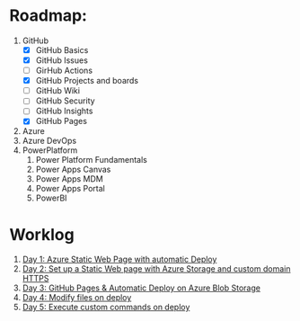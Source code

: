 # Roadmap:
1. GitHub
    - [x] GitHub Basics
    - [x] GitHub Issues
    - [ ] GirHub Actions
    - [x] GitHub Projects and boards
    - [ ] GitHub Wiki
    - [ ] GitHub Security
    - [ ] GitHub Insights
    - [x] GitHub Pages
3. Azure
5. Azure DevOps
6. PowerPlatform
    1. Power Platform Fundamentals
    2. Power Apps Canvas
    3. Power Apps MDM
    4. Power Apps Portal
    5. PowerBI

# Worklog
1. [Day 1: Azure Static Web Page with automatic Deploy](day1.md)
2. [Day 2: Set up a Static Web page with Azure Storage and custom domain HTTPS](day2.md)
3. [Day 3: GitHub Pages & Automatic Deploy on Azure Blob Storage](day3.md)
4. [Day 4: Modify files on deploy](day4.md)
5. [Day 5: Execute custom commands on deploy](day5.md)
